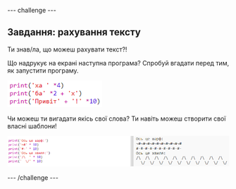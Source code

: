 \--- challenge \---

## Завдання: рахування тексту

Ти знав/ла, що можеш рахувати текст?!

Що надрукує на екрані наступна програма? Спробуй вгадати перед тим, як запустити програму.

![знімок екрана](images/me-text-calc.png)

Чи можеш ти вигадати якісь свої слова? Ти навіть можеш створити свої власні шаблони!

![знімок екрана](images/me-patterns.png)

\--- /challenge \---